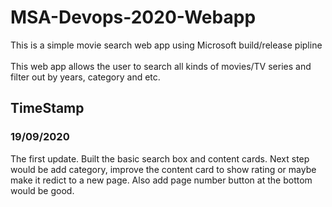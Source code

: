 # MSA-Devops-2020-Webapp

This is a simple movie search web app using Microsoft build/release pipline
<br><br> This web app allows the user to search all kinds of movies/TV series and filter out by years, category and etc.

## TimeStamp
### 19/09/2020

The first update. Built the basic search box and content cards. Next step would be add category, improve the content card to show rating or maybe make it redict to a new page. Also add page number button at the bottom would be good.